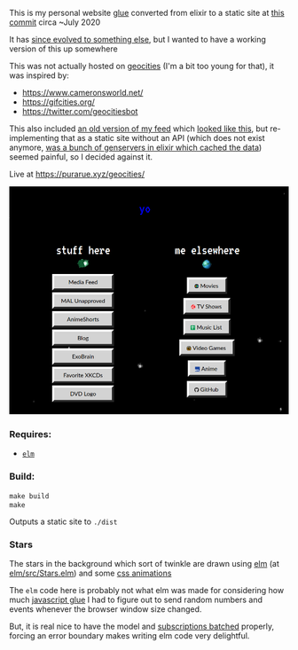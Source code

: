 This is my personal website [glue](https://github.com/purarue/glue) converted from elixir to a static site at [this commit](https://github.com/purarue/glue/tree/b163eec87183a32758f786363a99b91fe6009eda) circa ~July 2020

It has [since evolved to something else](https://purarue.xyz/), but I wanted to have a working version of this up somewhere

This was not actually hosted on [geocities](https://en.wikipedia.org/wiki/GeoCities) (I'm a bit too young for that), it was inspired by:

- https://www.cameronsworld.net/
- https://gifcities.org/
- https://twitter.com/geocitiesbot

This also included [an old version of my feed](https://purarue.xyz/feed/) which [looked like this](https://github.com/purarue/glue_geocities/blob/main/.github/old_feed.png?raw=true), but re-implementing that as a static site without an API (which does not exist anymore, [was a bunch of genservers in elixir which cached the data](https://github.com/purarue/glue/tree/408d738439f05ef4797133f69114d28800710537/lib/glue/feed)) seemed painful, so I decided against it.

Live at <https://purarue.xyz/geocities/>

<img src="https://github.com/purarue/glue_geocities/blob/main/.github/screenshot.png?raw=true" />

### Requires:

- [`elm`](https://elm-lang.org/)

### Build:

```
make build
make
```

Outputs a static site to `./dist`

### Stars

The stars in the background which sort of twinkle are drawn using [elm](https://elm-lang.org/) (at [elm/src/Stars.elm](elm/src/Stars.elm)) and some [css animations](assets/css/star_keyframes.css)

The `elm` code here is probably not what elm was made for considering how much [javascript glue](./elm/elm_port.js) I had to figure out to send random numbers and events whenever the browser window size changed.

But, it is real nice to have the model and [subscriptions batched](https://elmprogramming.com/subscriptions.html) properly, forcing an error boundary makes writing elm code very delightful.
